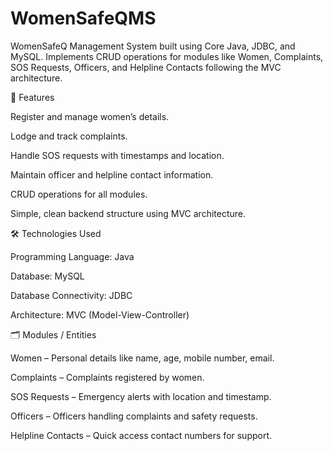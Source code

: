 # WomenSafeQMS
WomenSafeQ Management System built using Core Java, JDBC, and MySQL. Implements CRUD operations for modules like Women, Complaints, SOS Requests, Officers, and Helpline Contacts following the MVC architecture.

📌 Features

Register and manage women’s details.

Lodge and track complaints.

Handle SOS requests with timestamps and location.

Maintain officer and helpline contact information.

CRUD operations for all modules.

Simple, clean backend structure using MVC architecture.

🛠️ Technologies Used

Programming Language: Java

Database: MySQL

Database Connectivity: JDBC

Architecture: MVC (Model-View-Controller)

🗂️ Modules / Entities

Women – Personal details like name, age, mobile number, email.

Complaints – Complaints registered by women.

SOS Requests – Emergency alerts with location and timestamp.

Officers – Officers handling complaints and safety requests.

Helpline Contacts – Quick access contact numbers for support.
